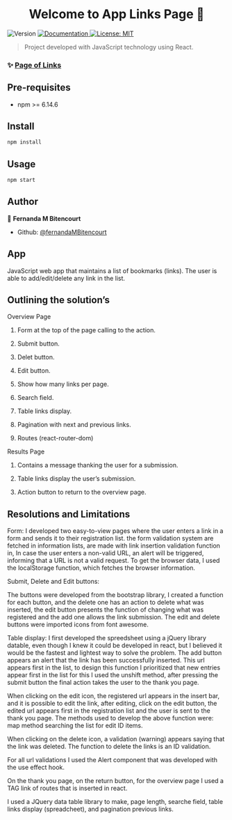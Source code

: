 
<h1 align="center">Welcome to App Links Page 👋</h1>
<p>
  <img alt="Version" src="https://img.shields.io/badge/npm-6.14.6-blue.svg?cacheSeconds=2592000" />
  <a href="https://github.com/edvaldotorres/legends-flix#readme" target="_blank">
    <img alt="Documentation" src="https://img.shields.io/badge/documentation-yes-brightgreen.svg" />
  </a>
  <a href="#" target="_blank">
    <img alt="License: MIT" src="https://img.shields.io/badge/License-MIT-yellow.svg" />
  </a>
</p>

> Project developed with JavaScript technology using React. 

### ✨ [Page of Links ](https://github.com/FernandaMBitencourt/List-of-Links#-page-of-links-)

## Pre-requisites

* npm >= 6.14.6

## Install

```sh
npm install
```

## Usage

```sh
npm start
```

## Author

👤 **Fernanda M Bitencourt**


* Github: [@fernandaMBitencourt](https://github.com/FernandaMBitencourt)


## App 

JavaScript web app that maintains a 
list of bookmarks (links). 
The user is able to add/edit/delete any link in the list.



##  Outlining the solution’s

Overview Page

  1. Form at the top of the page calling to the action.

  2. Submit button.

  3. Delet button.

  4. Edit button.
  
  5. Show how many links per page.
  
  6. Search field.

  7. Table links display.

  8. Pagination with next and previous links.

  9. Routes (react-router-dom)

Results Page

  1. Contains a message thanking the user for a submission.

  2. Table links display the user’s submission.

  3. Action button to return to the overview page.


## Resolutions and Limitations
 
   Form:
   I developed two easy-to-view pages where the user enters a link in a form and sends it to their registration list.
   the form validation system are fetched in information lists, are made with link insertion validation function in,
   In case the user enters a non-valid URL, an alert will be triggered, informing that a URL is not a valid request.
   To get the browser data, I used the localStorage function, which fetches the browser information.

   Submit, Delete and Edit buttons:

   The buttons were developed from the bootstrap library, I created a function for each button, and the delete one has an action to delete what was inserted, the edit button presents the function of changing what was registered and the add one allows the link submission. The edit and delete buttons were imported icons from font awesome.

   Table display:
   I first developed the spreedsheet using a jQuery library datable, even though I knew it could be developed in react, but I believed it would be the fastest and lightest way to solve the problem.
   The add button appears an alert that the link has been successfully inserted. This url appears first in the list, to design this function I prioritized that new entries appear first in the list for this I used the unshift method, after pressing the submit button the final action takes the user to the thank you page.

   When clicking on the edit icon, the registered url appears in the insert bar, and it is possible to edit the link, after editing, click on the edit button, the edited url appears first in the registration list and the user is sent to the thank you page.
   The methods used to develop the above function were: map method searching the list for edit ID items.

   When clicking on the delete icon, a validation (warning) appears saying that the link was deleted.
   The function to delete the links is an ID validation.

   For all url validations I used the Alert component that was developed with the use effect hook.

   On the thank you page, on the return button,
   for the overview page I used a TAG link of routes that is inserted in react.

   I used a JQuery data table library to make, page length, searche field, table links display (spreadcheet), and pagination previous links.











   

     

























